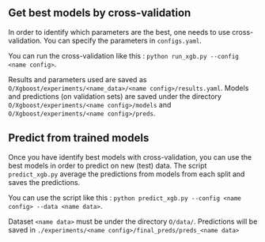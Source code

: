 **Get best models by cross-validation**
---------------------------------------
In order to identify which parameters are the best, one needs to use cross-validation. You can specify the parameters in `configs.yaml`.

You can run the cross-validation like this : 
`python run_xgb.py --config <name config>`.

Results and parameters used are saved as `O/Xgboost/experiments/<name_data>/<name config>/results.yaml`.
Models and predictions (on validation sets) are saved under the directory `O/Xgboost/experiments/<name config>/models` and
`O/Xgboost/experiments/<name config>/preds`.

**Predict from trained models**
---------------------------------------
Once you have identify best models with cross-validation, you can use the best models in order to predict on new (test) data. The script `predict_xgb.py` average the predictions from models from each split and saves the predictions.  

You can use the script like this : 
`python predict_xgb.py --config <name config> --data <name data>`.

Dataset `<name data>` must be under the directory `O/data/`.
Predictions will be saved in `./experiments/<name config>/final_preds/preds_<name data>`